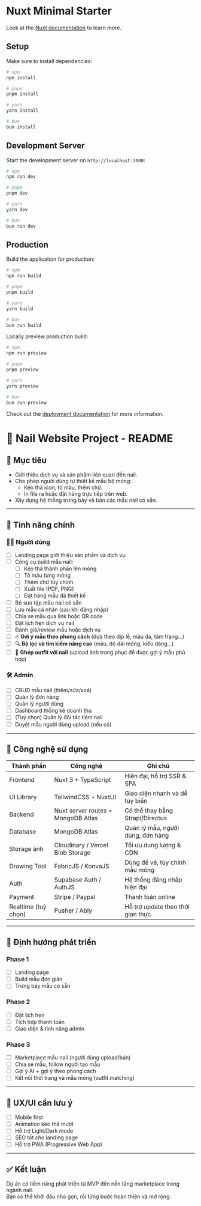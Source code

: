 # Nuxt Minimal Starter

Look at the [Nuxt documentation](https://nuxt.com/docs/getting-started/introduction) to learn more.

## Setup

Make sure to install dependencies:

```bash
# npm
npm install

# pnpm
pnpm install

# yarn
yarn install

# bun
bun install
```

## Development Server

Start the development server on `http://localhost:3000`:

```bash
# npm
npm run dev

# pnpm
pnpm dev

# yarn
yarn dev

# bun
bun run dev
```

## Production

Build the application for production:

```bash
# npm
npm run build

# pnpm
pnpm build

# yarn
yarn build

# bun
bun run build
```

Locally preview production build:

```bash
# npm
npm run preview

# pnpm
pnpm preview

# yarn
yarn preview

# bun
bun run preview
```

Check out the [deployment documentation](https://nuxt.com/docs/getting-started/deployment) for more information.

# 💅 Nail Website Project - README

## 📌 Mục tiêu

- Giới thiệu dịch vụ và sản phẩm liên quan đến nail.
- Cho phép người dùng tự thiết kế mẫu bộ móng:
  - Kéo thả icon, tô màu, thêm chữ.
  - In file ra hoặc đặt hàng trực tiếp trên web.
- Xây dựng hệ thống trưng bày và bán các mẫu nail có sẵn.

---

## 🚀 Tính năng chính

### 👩‍💻 Người dùng

- [ ] Landing page giới thiệu sản phẩm và dịch vụ
- [ ] Công cụ build mẫu nail:
  - [ ] Kéo thả thành phần lên móng
  - [ ] Tô màu từng móng
  - [ ] Thêm chữ tùy chỉnh
  - [ ] Xuất file (PDF, PNG)
  - [ ] Đặt hàng mẫu đã thiết kế
- [ ] Bộ sưu tập mẫu nail có sẵn
- [ ] Lưu mẫu cá nhân (sau khi đăng nhập)
- [ ] Chia sẻ mẫu qua link hoặc QR code
- [ ] Đặt lịch hẹn dịch vụ nail
- [ ] Đánh giá/review mẫu hoặc dịch vụ
- [ ] 🔥 **Gợi ý mẫu theo phong cách** (dựa theo dịp lễ, màu da, tâm trạng...)
- [ ] 🔍 **Bộ lọc và tìm kiếm nâng cao** (màu, độ dài móng, kiểu dáng...)
- [ ] 👗 **Ghép outfit với nail** (upload ảnh trang phục để được gợi ý mẫu phù hợp)

### 🛠️ Admin

- [ ] CRUD mẫu nail (thêm/sửa/xoá)
- [ ] Quản lý đơn hàng
- [ ] Quản lý người dùng
- [ ] Dashboard thống kê doanh thu
- [ ] (Tuỳ chọn) Quản lý đối tác tiệm nail
- [ ] Duyệt mẫu người dùng upload (nếu có)

---

## 🧱 Công nghệ sử dụng

| Thành phần          | Công nghệ                          | Ghi chú                           |
| ------------------- | ---------------------------------- | --------------------------------- |
| Frontend            | Nuxt 3 + TypeScript                | Hiện đại, hỗ trợ SSR & SPA        |
| UI Library          | TailwindCSS + NuxtUI               | Giao diện nhanh và dễ tùy biến    |
| Backend             | Nuxt server routes + MongoDB Atlas | Có thể thay bằng Strapi/Directus  |
| Database            | MongoDB Atlas                      | Quản lý mẫu, người dùng, đơn hàng |
| Storage ảnh         | Cloudinary / Vercel Blob Storage   | Tối ưu dung lượng & CDN           |
| Drawing Tool        | FabricJS / KonvaJS                 | Dùng để vẽ, tùy chỉnh mẫu móng    |
| Auth                | Supabase Auth / AuthJS             | Hệ thống đăng nhập hiện đại       |
| Payment             | Stripe / Paypal                    | Thanh toán online                 |
| Realtime (tuỳ chọn) | Pusher / Ably                      | Hỗ trợ update theo thời gian thực |

---

## 🧭 Định hướng phát triển

### Phase 1

- [ ] Landing page
- [ ] Build mẫu đơn giản
- [ ] Trưng bày mẫu có sẵn

### Phase 2

- [ ] Đặt lịch hẹn
- [ ] Tích hợp thanh toán
- [ ] Giao diện & tính năng admin

### Phase 3

- [ ] Marketplace mẫu nail (người dùng upload/bán)
- [ ] Chia sẻ mẫu, follow người tạo mẫu
- [ ] Gợi ý AI + gợi ý theo phong cách
- [ ] Kết nối thời trang và mẫu móng (outfit matching)

---

## 🎨 UX/UI cần lưu ý

- [ ] Mobile first
- [ ] Animation kéo thả mượt
- [ ] Hỗ trợ Light/Dark mode
- [ ] SEO tốt cho landing page
- [ ] Hỗ trợ PWA (Progressive Web App)

---

## ✅ Kết luận

Dự án có tiềm năng phát triển từ MVP đến nền tảng marketplace trong ngành nail.  
Bạn có thể khởi đầu nhỏ gọn, rồi từng bước hoàn thiện và mở rộng.
